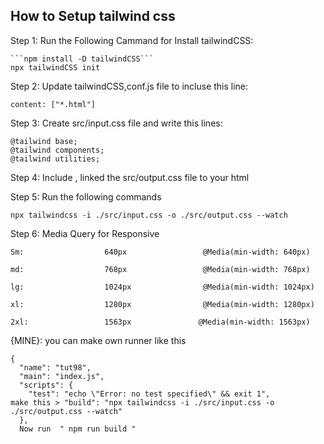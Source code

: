 ## How to Setup tailwind css

Step 1: Run the Following Cammand for  Install tailwindCSS:

```
```npm install -D tailwindCSS```
npx tailwindCSS init
```

Step 2:  Update tailwindCSS,conf.js file to incluse this line:
```
content: ["*.html"]
```

Step 3:  Create src/input.css file and write this lines:
```
@tailwind base;
@tailwind components;
@tailwind utilities;
```

Step 4: Include , linked the src/output.css file to your html

Step 5: Run the following commands

```
npx tailwindcss -i ./src/input.css -o ./src/output.css --watch
```

Step 6: Media Query for Responsive

```
Sm:                  640px                 @Media(min-width: 640px)

md:                  768px                 @Media(min-width: 768px) 

lg:                  1024px                @Media(min-width: 1024px)

xl:                  1280px                @Media(min-width: 1280px)

2xl:                 1563px               @Media(min-width: 1563px)
```

{MINE}: you can make own runner like this

```
{
  "name": "tut98",
  "main": "index.js",
  "scripts": {
    "test": "echo \"Error: no test specified\" && exit 1",
make this > "build": "npx tailwindcss -i ./src/input.css -o ./src/output.css --watch"
  },
  Now run  " npm run build "
```
